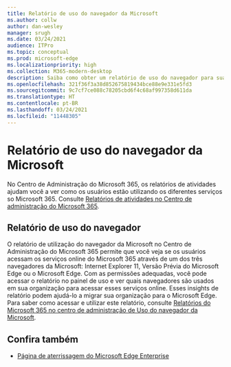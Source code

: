 ```yaml
---
title: Relatório de uso do navegador da Microsoft
ms.author: collw
author: dan-wesley
manager: srugh
ms.date: 03/24/2021
audience: ITPro
ms.topic: conceptual
ms.prod: microsoft-edge
ms.localizationpriority: high
ms.collection: M365-modern-desktop
description: Saiba como obter um relatório de uso do navegador para sua organização.
ms.openlocfilehash: 321f36f3a38d852675819434bce88e9e331e5fd3
ms.sourcegitcommit: 9c7cf7ce088c78205cbd6f4c68af997358d611da
ms.translationtype: HT
ms.contentlocale: pt-BR
ms.lasthandoff: 03/24/2021
ms.locfileid: "11448305"
---
```

# <a name="microsoft-browser-usage-report"></a>Relatório de uso do navegador da Microsoft

No Centro de Administração do Microsoft 365, os relatórios de atividades ajudam você a ver como os usuários estão utilizando os diferentes serviços so Microsoft 365. Consulte [Relatórios de atividades no Centro de administração do Microsoft 365](https://docs.microsoft.com/microsoft-365/admin/activity-reports/activity-reports?view=o365-worldwide).

## <a name="browser-usage-report"></a>Relatório de uso do navegador

O relatório de utilização do navegador da Microsoft no Centro de Administração do Microsoft 365 permite que você veja se os usuários acessam os serviços online do Microsoft 365 através de um dos três navegadores da Microsoft: Internet Explorer 11, Versão Prévia do Microsoft Edge ou o Microsoft Edge. Com as permissões adequadas, você pode acessar o relatório no painel de uso e ver quais navegadores são usados em sua organização para acessar esses serviços online. Esses insights de relatório podem ajudá-lo a migrar sua organização para o Microsoft Edge. Para saber como acessar e utilizar este relatório, consulte [Relatórios do Microsoft 365 no centro de administração de Uso do navegador da Microsoft](https://docs.microsoft.com/microsoft-365/admin/activity-reports/browser-usage-report?view=o365-worldwide).

## <a name="see-also"></a>Confira também

- [Página de aterrissagem do Microsoft Edge Enterprise](https://aka.ms/EdgeEnterprise)
